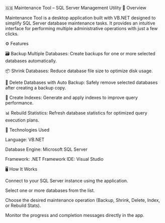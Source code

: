 🇬🇧 Maintenance Tool – SQL Server Management Utility
🧩 Overview

Maintenance Tool is a desktop application built with VB.NET designed to simplify SQL Server database maintenance tasks.
It provides an intuitive interface for performing multiple administrative operations with just a few clicks.

⚙️ Features

🗃️ Backup Multiple Databases:
Create backups for one or more selected databases automatically.

📦 Shrink Databases:
Reduce database file size to optimize disk usage.

🧹 Delete Databases with Auto Backup:
Safely remove selected databases after creating a backup copy.

🧱 Create Indexes:
Generate and apply indexes to improve query performance.

📊 Rebuild Statistics:
Refresh database statistics for optimized query execution plans.

🧰 Technologies Used

Language: VB.NET

Database Engine: Microsoft SQL Server

Framework: .NET Framework 
IDE: Visual Studio

🖥️ How It Works

Connect to your SQL Server instance using the application.

Select one or more databases from the list.

Choose the desired maintenance operation (Backup, Shrink, Delete, Index, or Rebuild Stats).

Monitor the progress and completion messages directly in the app.
